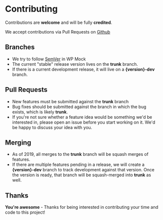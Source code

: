 # Contributing

Contributions are **welcome** and will be fully **credited**.

We accept contributions via Pull Requests on [Github](https://github.com/10up/wp_mock)

## Branches

* We try to follow [SemVer](http://semver.org/) in WP Mock
* The current "stable" release version lives on the **trunk** branch.
* If there is a current development release, it will live on a **{version}-dev** branch.

## Pull Requests

* New features must be submitted against the **trunk** branch
* Bug fixes should be submitted against the branch in which the bug exists, which is likely **trunk**.
* If you're not sure whether a feature idea would be something we'd be interested in, please open an issue before you start working on it. We'd be happy to discuss your idea with you.

## Merging

* As of 2019, all merges to the **trunk** branch will be squash merges of features.
* If there are multiple features pending in a release, we will create a **{version}-dev** branch to track development against that version. Once the version is ready, that branch will be squash-merged into **trunk** as well.

## Thanks

**You're awesome** - Thanks for being interested in contributing your time and code to this project!

